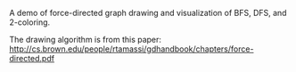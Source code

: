 A demo of force-directed graph drawing and visualization of BFS, DFS, and 2-coloring.

The drawing algorithm is from this paper: http://cs.brown.edu/people/rtamassi/gdhandbook/chapters/force-directed.pdf